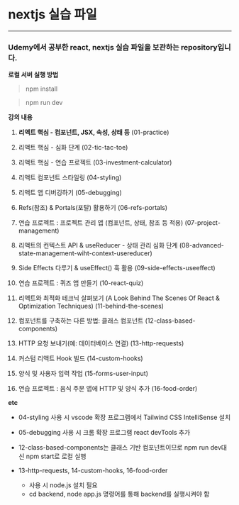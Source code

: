 # nextjs 실습 파일

---

### Udemy에서 공부한 react, nextjs 실습 파일을 보관하는 repository입니다.

**로컬 서버 실행 방법**

> npm install

> npm run dev

**강의 내용**

1. **리액트 핵심 - 컴포넌트, JSX, 속성, 상태 등** (01-practice)

2. 리액트 핵심 - 심화 단계 (02-tic-tac-toe)

3. 리액트 핵심 - 연습 프로젝트 (03-investment-calculator)

4. 리액트 컴포넌트 스타일링 (04-styling)

5. 리액트 앱 디버깅하기 (05-debugging)

6. Refs(참조) & Portals(포탈) 활용하기 (06-refs-portals)

7. 연습 프로젝트 : 프로젝트 관리 앱 (컴포넌트, 상태, 참조 등 적용) (07-project-management)

8. 리액트의 컨텍스트 API & useReducer - 상태 관리 심화 단계 (08-advanced-state-management-wiht-context-usereducer)

9. Side Effects 다루기 & useEffect() 훅 활용 (09-side-effects-useeffect)

10. 연습 프로젝트 : 퀴즈 앱 만들기 (10-react-quiz)

11. 리액트와 최적화 테크닉 살펴보기 (A Look Behind The Scenes Of React & Optimization Techniques) (11-behind-the-scenes)

12. 컴포넌트를 구축하는 다른 방법: 클래스 컴포넌트 (12-class-based-components)

13. HTTP 요청 보내기(예: 데이터베이스 연결) (13-http-requests)

14. 커스텀 리액트 Hook 빌드 (14-custom-hooks)

15. 양식 및 사용자 입력 작업 (15-forms-user-input)

16. 연습 프로젝트 : 음식 주문 앱에 HTTP 및 양식 추가 (16-food-order)

**etc**

- 04-styling 사용 시 vscode 확장 프로그램에서 Tailwind CSS IntelliSense 설치

- 05-debugging 사용 시 크롬 확장 프로그램 react devTools 추가

- 12-class-based-components는 클래스 기반 컴포넌트이므로 npm run dev대신 npm start로 로컬 실행

- 13-http-requests, 14-custom-hooks, 16-food-order
  - 사용 시 node.js 설치 필요
  - cd backend, node app.js 명령어를 통해 backend를 실행시켜야 함
